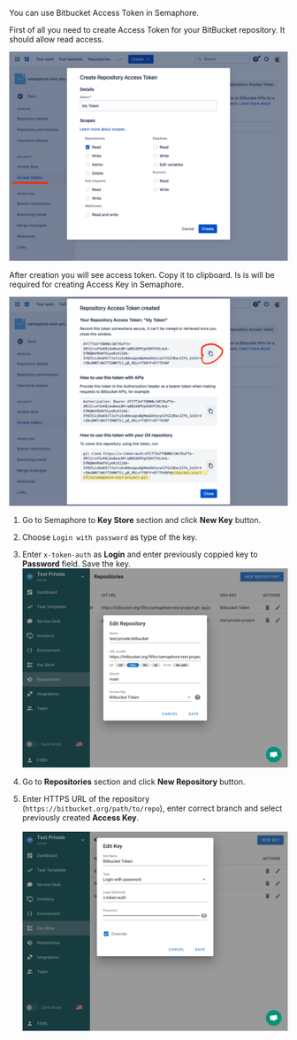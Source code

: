 
You can use Bitbucket Access Token in Semaphore.

First of all you need to create Access Token for your BitBucket repository. It should allow read access.

![](<../../.gitbook/assets/bitbucket_access_token_1.webp>)


After creation you will see access token. Copy it to clipboard. Is is will be required for creating Access Key in Semaphore.

![](<../../.gitbook/assets/bitbucket_access_token_2.webp>)

1. Go to Semaphore to **Key Store** section and click **New Key** button.

2. Choose `Login with password` as type of the key.

3. Enter `x-token-auth` as **Login** and enter previously coppied key to **Password** field. Save the key.<br>![](<../../.gitbook/assets/bitbucket_access_token_3.webp>)

4. Go to **Repositories** section and click **New Repository** button.

5. Enter HTTPS URL of the repository (`https://bitbucket.org/path/to/repo`), enter correct branch and select previously created **Access Key**.<br><br>![](<../../.gitbook/assets/bitbucket_access_token_4.webp>)